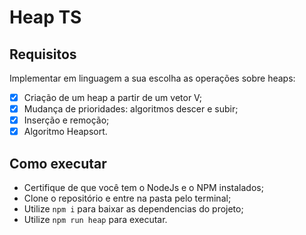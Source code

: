 # Heap TS

## Requisitos

Implementar em linguagem a sua escolha as operações sobre heaps:

- [x] Criação de um heap a partir de um vetor V;
- [x] Mudança de prioridades: algoritmos descer e subir;
- [x] Inserção e remoção;
- [x] Algoritmo Heapsort.

## Como executar

- Certifique de que você tem o NodeJs e o NPM instalados;
- Clone o repositório e entre na pasta pelo terminal;
- Utilize `npm i` para baixar as dependencias do projeto;
- Utilize `npm run heap` para executar.
